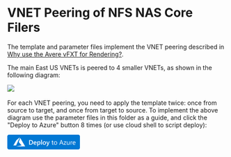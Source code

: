 # VNET Peering of NFS NAS Core Filers

The template and parameter files implement the VNET peering described in [Why use the Avere vFXT for Rendering?](../../../../docs/why_avere_for_rendering.md).

The main East US VNETs is peered to 4 smaller VNETs, as shown in the following diagram:

<img src="../../../docs/images/nfs_latency/vnet_peering.png">

For each VNET peering, you need to apply the template twice: once from source to target, and once from target to source.  To implement the above diagram use the parameter files in this folder as a guide, and click the "Deploy to Azure" button 8 times (or use cloud shell to script deploy):

<a href="https://portal.azure.com/#create/Microsoft.Template/uri/https%3A%2F%2Fraw.githubusercontent.com%2FAzure%2FAvere%2Fmain%2Fsrc%2Ftutorials%2Fnfslatency%2Fvnetpeering%2Fazuredeploy.json" target="_blank">
<img src="https://raw.githubusercontent.com/Azure/azure-quickstart-templates/master/1-CONTRIBUTION-GUIDE/images/deploytoazure.png"/>
</a>

